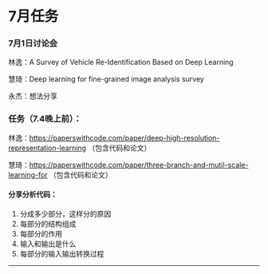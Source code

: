 # 7月任务
###    7月1日讨论会
林逸：A Survey of Vehicle Re-Identification
Based on Deep Learning

慧琦：Deep learning for fine-grained image analysis survey

永杰：想法分享

### 任务（7.4晚上前）：
林逸：https://paperswithcode.com/paper/deep-high-resolution-representation-learning （包含代码和论文）

慧琦：https://paperswithcode.com/paper/three-branch-and-mutil-scale-learning-for
（包含代码和论文）

####    分享分析代码：

1. 分成多少部分，这样分的原因
2. 每部分的结构组成
3. 每部分的作用
4. 输入和输出是什么
5. 每部分的输入输出转换过程
---